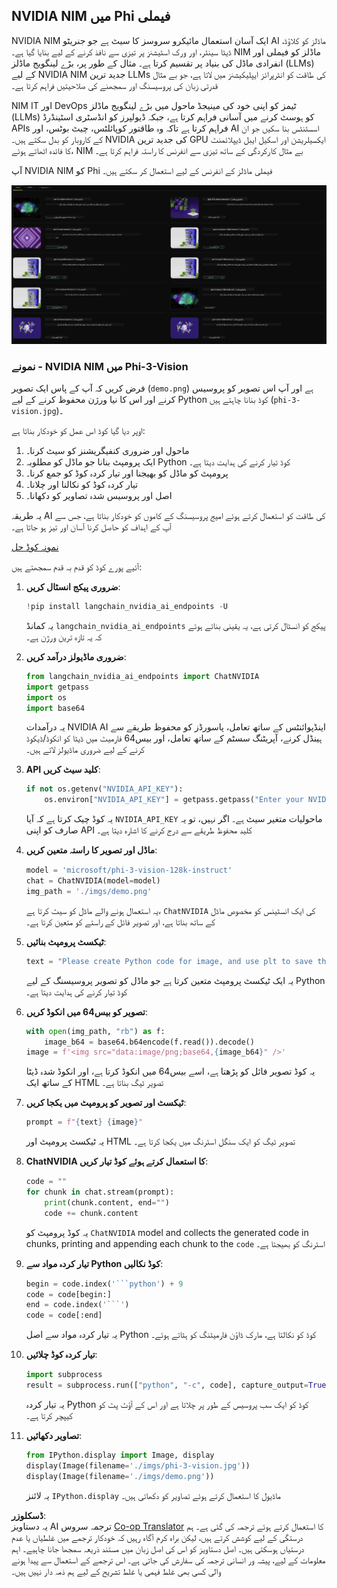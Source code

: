 <!--
CO_OP_TRANSLATOR_METADATA:
{
  "original_hash": "6b028cdc5b33b99efb0f061bcff71023",
  "translation_date": "2025-04-03T06:46:06+00:00",
  "source_file": "md\\01.Introduction\\02\\06.NVIDIA.md",
  "language_code": "ur"
}
-->
## NVIDIA NIM میں Phi فیملی

NVIDIA NIM ایک آسان استعمال مائیکرو سروسز کا سیٹ ہے جو جنریٹو AI ماڈلز کو کلاؤڈ، ڈیٹا سینٹر، اور ورک اسٹیشنز پر تیزی سے نافذ کرنے کے لیے بنایا گیا ہے۔ NIM ماڈلز کو فیملی اور انفرادی ماڈل کی بنیاد پر تقسیم کرتا ہے۔ مثال کے طور پر، بڑے لینگویج ماڈلز (LLMs) کے لیے NVIDIA NIM جدید ترین LLMs کی طاقت کو انٹرپرائز ایپلیکیشنز میں لاتا ہے، جو بے مثال قدرتی زبان کی پروسیسنگ اور سمجھنے کی صلاحیتیں فراہم کرتا ہے۔

NIM IT اور DevOps ٹیمز کو اپنی خود کی مینیجڈ ماحول میں بڑے لینگویج ماڈلز (LLMs) کو ہوسٹ کرنے میں آسانی فراہم کرتا ہے، جبکہ ڈیولپرز کو انڈسٹری اسٹینڈرڈ APIs فراہم کرتا ہے تاکہ وہ طاقتور کوپائلٹس، چیٹ بوٹس، اور AI اسسٹنٹس بنا سکیں جو ان کے کاروبار کو بدل سکتے ہیں۔ NVIDIA کی جدید ترین GPU ایکسیلریشن اور اسکیل ایبل ڈیپلائمنٹ کا فائدہ اٹھاتے ہوئے، NIM بے مثال کارکردگی کے ساتھ تیزی سے انفرنس کا راستہ فراہم کرتا ہے۔

آپ NVIDIA NIM کو Phi فیملی ماڈلز کے انفرنس کے لیے استعمال کر سکتے ہیں۔

![nim](../../../../../translated_images/Phi-NIM.45af94d89220fbbbc85f8da0379150a29cc88c3dd8ec417b1d3b7237bbe1c58a.ur.png)

### **نمونے - NVIDIA NIM میں Phi-3-Vision**

فرض کریں کہ آپ کے پاس ایک تصویر (`demo.png`) ہے اور آپ اس تصویر کو پروسیس کرنے اور اس کا نیا ورژن محفوظ کرنے کے لیے Python کوڈ بنانا چاہتے ہیں (`phi-3-vision.jpg`)۔

اوپر دیا گیا کوڈ اس عمل کو خودکار بناتا ہے:

1. ماحول اور ضروری کنفیگریشنز کو سیٹ کرنا۔
2. ایک پرومپٹ بنانا جو ماڈل کو مطلوبہ Python کوڈ تیار کرنے کی ہدایت دیتا ہے۔
3. پرومپٹ کو ماڈل کو بھیجنا اور تیار کردہ کوڈ کو جمع کرنا۔
4. تیار کردہ کوڈ کو نکالنا اور چلانا۔
5. اصل اور پروسیس شدہ تصاویر کو دکھانا۔

یہ طریقہ AI کی طاقت کو استعمال کرتے ہوئے امیج پروسیسنگ کے کاموں کو خودکار بناتا ہے، جس سے آپ کے اہداف کو حاصل کرنا آسان اور تیز ہو جاتا ہے۔

[نمونہ کوڈ حل](../../../../../code/06.E2E/E2E_Nvidia_NIM_Phi3_Vision.ipynb)

آئیے پورے کوڈ کو قدم بہ قدم سمجھتے ہیں:

1. **ضروری پیکج انسٹال کریں**:
    ```python
    !pip install langchain_nvidia_ai_endpoints -U
    ```
    یہ کمانڈ `langchain_nvidia_ai_endpoints` پیکج کو انسٹال کرتی ہے، یہ یقینی بناتے ہوئے کہ یہ تازہ ترین ورژن ہے۔

2. **ضروری ماڈیولز درآمد کریں**:
    ```python
    from langchain_nvidia_ai_endpoints import ChatNVIDIA
    import getpass
    import os
    import base64
    ```
    یہ درآمدات NVIDIA AI اینڈپوائنٹس کے ساتھ تعامل، پاسورڈز کو محفوظ طریقے سے ہینڈل کرنے، آپریٹنگ سسٹم کے ساتھ تعامل، اور بیس64 فارمیٹ میں ڈیٹا کو انکوڈ/ڈیکوڈ کرنے کے لیے ضروری ماڈیولز لاتے ہیں۔

3. **API کلید سیٹ کریں**:
    ```python
    if not os.getenv("NVIDIA_API_KEY"):
        os.environ["NVIDIA_API_KEY"] = getpass.getpass("Enter your NVIDIA API key: ")
    ```
    یہ کوڈ چیک کرتا ہے کہ آیا `NVIDIA_API_KEY` ماحولیات متغیر سیٹ ہے۔ اگر نہیں، تو یہ صارف کو اپنی API کلید محفوظ طریقے سے درج کرنے کا اشارہ دیتا ہے۔

4. **ماڈل اور تصویر کا راستہ متعین کریں**:
    ```python
    model = 'microsoft/phi-3-vision-128k-instruct'
    chat = ChatNVIDIA(model=model)
    img_path = './imgs/demo.png'
    ```
    یہ استعمال ہونے والے ماڈل کو سیٹ کرتا ہے، `ChatNVIDIA` کی ایک انسٹینس کو مخصوص ماڈل کے ساتھ بناتا ہے، اور تصویر فائل کے راستے کو متعین کرتا ہے۔

5. **ٹیکسٹ پرومپٹ بنائیں**:
    ```python
    text = "Please create Python code for image, and use plt to save the new picture under imgs/ and name it phi-3-vision.jpg."
    ```
    یہ ایک ٹیکسٹ پرومپٹ متعین کرتا ہے جو ماڈل کو تصویر پروسیسنگ کے لیے Python کوڈ تیار کرنے کی ہدایت دیتا ہے۔

6. **تصویر کو بیس64 میں انکوڈ کریں**:
    ```python
    with open(img_path, "rb") as f:
        image_b64 = base64.b64encode(f.read()).decode()
    image = f'<img src="data:image/png;base64,{image_b64}" />'
    ```
    یہ کوڈ تصویر فائل کو پڑھتا ہے، اسے بیس64 میں انکوڈ کرتا ہے، اور انکوڈ شدہ ڈیٹا کے ساتھ ایک HTML تصویر ٹیگ بناتا ہے۔

7. **ٹیکسٹ اور تصویر کو پرومپٹ میں یکجا کریں**:
    ```python
    prompt = f"{text} {image}"
    ```
    یہ ٹیکسٹ پرومپٹ اور HTML تصویر ٹیگ کو ایک سنگل اسٹرنگ میں یکجا کرتا ہے۔

8. **ChatNVIDIA کا استعمال کرتے ہوئے کوڈ تیار کریں**:
    ```python
    code = ""
    for chunk in chat.stream(prompt):
        print(chunk.content, end="")
        code += chunk.content
    ```
    یہ کوڈ پرومپٹ کو `ChatNVIDIA` model and collects the generated code in chunks, printing and appending each chunk to the `code` اسٹرنگ کو بھیجتا ہے۔

9. **تیار کردہ مواد سے Python کوڈ نکالیں**:
    ```python
    begin = code.index('```python') + 9
    code = code[begin:]
    end = code.index('```')
    code = code[:end]
    ```
    یہ تیار کردہ مواد سے اصل Python کوڈ کو نکالتا ہے، مارک ڈاؤن فارمیٹنگ کو ہٹاتے ہوئے۔

10. **تیار کردہ کوڈ چلائیں**:
    ```python
    import subprocess
    result = subprocess.run(["python", "-c", code], capture_output=True)
    ```
    یہ تیار کردہ Python کوڈ کو ایک سب پروسیس کے طور پر چلاتا ہے اور اس کے آؤٹ پٹ کو کیپچر کرتا ہے۔

11. **تصاویر دکھائیں**:
    ```python
    from IPython.display import Image, display
    display(Image(filename='./imgs/phi-3-vision.jpg'))
    display(Image(filename='./imgs/demo.png'))
    ```
    یہ لائنز `IPython.display` ماڈیول کا استعمال کرتے ہوئے تصاویر کو دکھاتی ہیں۔

**ڈسکلوزر**:  
یہ دستاویز AI ترجمہ سروس [Co-op Translator](https://github.com/Azure/co-op-translator) کا استعمال کرتے ہوئے ترجمہ کی گئی ہے۔ ہم درستگی کے لیے کوشش کرتے ہیں، لیکن براہ کرم آگاہ رہیں کہ خودکار ترجمے میں غلطیاں یا عدم درستیاں ہوسکتی ہیں۔ اصل دستاویز کو اس کی اصل زبان میں مستند ذریعہ سمجھا جانا چاہیے۔ اہم معلومات کے لیے، پیشہ ور انسانی ترجمہ کی سفارش کی جاتی ہے۔ اس ترجمے کے استعمال سے پیدا ہونے والی کسی بھی غلط فہمی یا غلط تشریح کے لیے ہم ذمہ دار نہیں ہیں۔